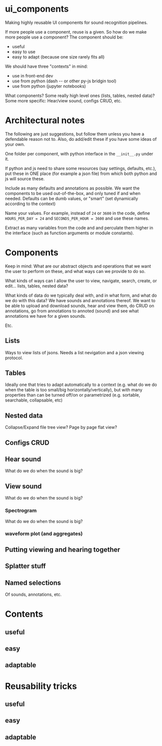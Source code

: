 # ui_components

Making highly reusable UI components for sound recognition pipelines. 

If more people use a component, reuse is a given. 
So how do we make more people use a component?
The component should be:
* useful
* easy to use
* easy to adapt (because one size rarely fits all)

We should have three "contexts" in mind:
* use in front-end dev
* use from python (dash -- or other py-js bridgin tool)
* use from python (jupyter notebooks)

What components?
Some really high level ones (lists, tables, nested data)?
Some more specific: Hear/view sound, configs CRUD, etc.

# Architectural notes

The following are just suggestions, but follow them unless you have a 
defendable reason not to. Also, do add/edit these if you have some ideas of your
own.

One folder per component, with python interface in the `__init__.py` under it. 

If python and js need to share some resources (say settings, defaults, etc.), 
put these in ONE place (for example a json file) from which both python and js 
will source these.

Include as many defaults and annotations as possible. We want the components to 
be used out-of-the-box, and only tuned if and when needed. 
Defaults can be dumb values, or "smart" 
(set dynamically according to the context)

Name your values. For example, instead of `24` or `3600` in the code, define
`HOURS_PER_DAY = 24` and `SECONDS_PER_HOUR = 3600` and use these names. 

Extract as many variables from the code and and perculate them higher in the 
interface (such as function arguments or module constants). 


# Components

Keep in mind: What are our abstract objects and operations that we want the user 
to perform on these, and what ways can we provide to do so.

What kinds of ways can I allow the user to view, navigate, search, create, 
or edit... lists, tables, nested data?

What kinds of data do we typically deal with, and in what form, and what 
do we do with this data? We have sounds and annotations thereof. 
We want to be able to upload and download sounds, hear and view them, do 
CRUD on annotations, go from annotations to annoted (sound) and see 
what annotations we have for a given sounds.

Etc.


## Lists

Ways to view lists of jsons. 
Needs a list nevigation and a json viewing protocol.

## Tables

Ideally one that tries to adapt automatically to a context 
(e.g. what do we do when the table is too small/big horizontally/vertically), 
but with many properties than can be turned off/on or parametrized 
(e.g. sortable, searchable, collapsable, etc)


## Nested data

Collapse/Expand file tree view?
Page by page flat view?

## Configs CRUD

## Hear sound

What do we do when the sound is big?

## View sound

What do we do when the sound is big?

### Spectrogram

What do we do when the sound is big?

### waveform plot (and aggregates)

## Putting viewing and hearing together

## Splatter stuff

## Named selections

Of sounds, annotations, etc.

# Contents

## useful

## easy

## adaptable


# Reusability tricks

## useful

## easy

## adaptable